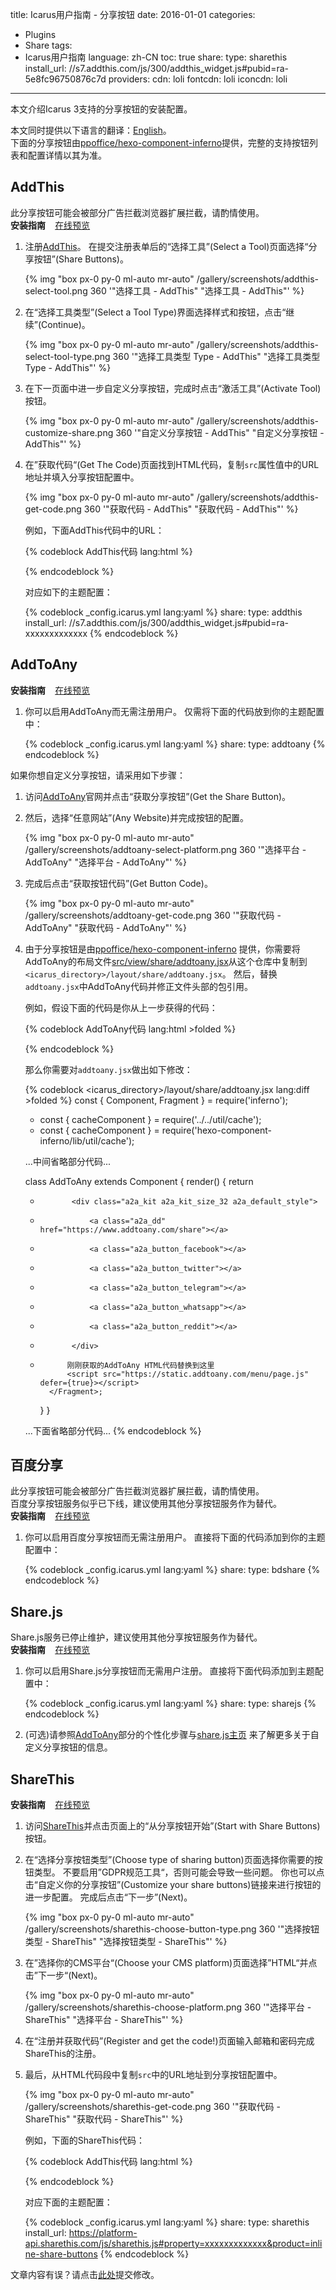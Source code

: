 title: Icarus用户指南 - 分享按钮
date: 2016-01-01
categories:
- Plugins
- Share
tags:
- Icarus用户指南
language: zh-CN
toc: true
share:
    type: sharethis
    install_url: //s7.addthis.com/js/300/addthis_widget.js#pubid=ra-5e8fc96750876c7d
providers:
    cdn: loli
    fontcdn: loli
    iconcdn: loli
---

本文介绍Icarus 3支持的分享按钮的安装配置。

<article class="message message-immersive is-primary">
<div class="message-body">
<i class="fas fa-globe-americas mr-2"></i>本文同时提供以下语言的翻译：<a href="{% post_path en/Share-Buttons %}">English</a>。
</div>
</article>

<!-- more -->

<article class="message message-immersive is-primary">
<div class="message-body">
<i class="fas fa-info-circle mr-2"></i>下面的分享按钮由<a href="https://github.com/ppoffice/hexo-component-inferno">ppoffice/hexo-component-inferno</a>提供，完整的支持按钮列表和配置详情以其为准。
</div>
</article>

<style>
.content ol:not([type]) {
    list-style-type: simp-chinese-informal;
}
</style>


## AddThis

<article class="message message-immersive is-danger">
<div class="message-body">
<i class="fas fa-exclamation-triangle mr-2"></i>此分享按钮可能会被部分广告拦截浏览器扩展拦截，请酌情使用。
</div>
</article>

<div>
<strong>安装指南</strong>
<a class="tag is-success" style="margin-left:.8em" href="{% post_path demo/share/AddThis %}">在线预览</a>
</div>

1. 注册[AddThis](https://www.addthis.com/)。
   在提交注册表单后的“选择工具”(Select a Tool)页面选择“分享按钮”(Share Buttons)。

   {% img "box px-0 py-0 ml-auto mr-auto" /gallery/screenshots/addthis-select-tool.png 360 '"选择工具 - AddThis" "选择工具 - AddThis"' %}
   <br>

2. 在“选择工具类型”(Select a Tool Type)界面选择样式和按钮，点击“继续”(Continue)。

   {% img "box px-0 py-0 ml-auto mr-auto" /gallery/screenshots/addthis-select-tool-type.png 360 '"选择工具类型 Type - AddThis" "选择工具类型 Type - AddThis"' %}
   <br>

3. 在下一页面中进一步自定义分享按钮，完成时点击“激活工具”(Activate Tool)按钮。

   {% img "box px-0 py-0 ml-auto mr-auto" /gallery/screenshots/addthis-customize-share.png 360 '"自定义分享按钮 - AddThis" "自定义分享按钮 - AddThis"' %}
   <br>

4. 在”获取代码“(Get The Code)页面找到HTML代码，复制`src`属性值中的URL地址并填入分享按钮配置中。

   {% img "box px-0 py-0 ml-auto mr-auto" /gallery/screenshots/addthis-get-code.png 360 '"获取代码 - AddThis" "获取代码 - AddThis"' %}
   <br>

   例如，下面AddThis代码中的URL：

    {% codeblock AddThis代码 lang:html %}
    <!-- Go to www.addthis.com/dashboard to customize your tools -->
    <script type="text/javascript" src="//s7.addthis.com/js/300/addthis_widget.js#pubid=ra-xxxxxxxxxxxxx"></script>
    {% endcodeblock %}

    对应如下的主题配置：

    {% codeblock _config.icarus.yml lang:yaml %}
    share:
        type: addthis
        install_url: //s7.addthis.com/js/300/addthis_widget.js#pubid=ra-xxxxxxxxxxxxx
    {% endcodeblock %}


## AddToAny

<div>
<strong>安装指南</strong>
<a class="tag is-success" style="margin-left:.8em" href="{% post_path demo/share/AddToAny %}">在线预览</a>
</div>

1. 你可以启用AddToAny而无需注册用户。
   仅需将下面的代码放到你的主题配置中：

    {% codeblock _config.icarus.yml lang:yaml %}
    share:
        type: addtoany
    {% endcodeblock %}

如果你想自定义分享按钮，请采用如下步骤：

1. 访问[AddToAny](https://www.addtoany.com/)官网并点击“获取分享按钮”(Get the Share Button)。

2. 然后，选择“任意网站”(Any Website)并完成按钮的配置。

   {% img "box px-0 py-0 ml-auto mr-auto" /gallery/screenshots/addtoany-select-platform.png 360 '"选择平台 - AddToAny" "选择平台 - AddToAny"' %}
   <br>

3. 完成后点击“获取按钮代码”(Get Button Code)。

   {% img "box px-0 py-0 ml-auto mr-auto" /gallery/screenshots/addtoany-get-code.png 360 '"获取代码 - AddToAny" "获取代码 - AddToAny"' %}
   <br>

4. 由于分享按钮是由[ppoffice/hexo-component-inferno](https://github.com/ppoffice/hexo-component-inferno)
   提供，你需要将AddToAny的布局文件[src/view/share/addtoany.jsx](https://github.com/ppoffice/hexo-component-inferno/blob/0.2.2/src/view/share/addtoany.jsx)从这个仓库中复制到`<icarus_directory>/layout/share/addtoany.jsx`。
   然后，替换`addtoany.jsx`中AddToAny代码并修正文件头部的包引用。
   
   例如，假设下面的代码是你从上一步获得的代码：

    {% codeblock AddToAny代码 lang:html >folded %}
    <!-- AddToAny BEGIN -->
    <div class="a2a_kit a2a_kit_size_32 a2a_default_style">
    <a class="a2a_dd" href="https://www.addtoany.com/share"></a>
    <a class="a2a_button_facebook"></a>
    <a class="a2a_button_twitter"></a>
    <a class="a2a_button_email"></a>
    </div>
    <script async src="https://static.addtoany.com/menu/page.js"></script>
    <!-- AddToAny END -->
    {% endcodeblock %}

    那么你需要对`addtoany.jsx`做出如下修改：

    {% codeblock &lt;icarus_directory&gt;/layout/share/addtoany.jsx lang:diff >folded %}
    const { Component, Fragment } = require('inferno');
    - const { cacheComponent } = require('../../util/cache');
    + const { cacheComponent } = require('hexo-component-inferno/lib/util/cache');

    ...中间省略部分代码...

    class AddToAny extends Component {
        render() {
            return <Fragment>
    -            <div class="a2a_kit a2a_kit_size_32 a2a_default_style">
    -                <a class="a2a_dd" href="https://www.addtoany.com/share"></a>
    -                <a class="a2a_button_facebook"></a>
    -                <a class="a2a_button_twitter"></a>
    -                <a class="a2a_button_telegram"></a>
    -                <a class="a2a_button_whatsapp"></a>
    -                <a class="a2a_button_reddit"></a>
    -            </div>
    +           刚刚获取的AddToAny HTML代码替换到这里
                <script src="https://static.addtoany.com/menu/page.js" defer={true}></script>
            </Fragment>;
        }
    }

    ...下面省略部分代码...
    {% endcodeblock %}


## 百度分享

<article class="message message-immersive is-danger">
<div class="message-body">
<i class="fas fa-exclamation-triangle mr-2"></i>此分享按钮可能会被部分广告拦截浏览器扩展拦截，请酌情使用。
</div>
</article>

<article class="message message-immersive is-danger">
<div class="message-body">
<i class="fas fa-exclamation-triangle mr-2"></i>百度分享按钮服务似乎已下线，建议使用其他分享按钮服务作为替代。
</div>
</article>

<div>
<strong>安装指南</strong>
<a class="tag is-success" style="margin-left:.8em" href="{% post_path demo/share/BaiduShare %}">在线预览</a>
</div>

1. 你可以启用百度分享按钮而无需注册用户。
   直接将下面的代码添加到你的主题配置中：

    {% codeblock _config.icarus.yml lang:yaml %}
    share:
        type: bdshare
    {% endcodeblock %}


## Share.js

<article class="message message-immersive is-danger">
<div class="message-body">
<i class="fas fa-exclamation-triangle mr-2"></i>Share.js服务已停止维护，建议使用其他分享按钮服务作为替代。
</div>
</article>

<div>
<strong>安装指南</strong>
<a class="tag is-success" style="margin-left:.8em" href="{% post_path demo/share/Sharejs %}">在线预览</a>
</div>

1. 你可以启用Share.js分享按钮而无需用户注册。
   直接将下面代码添加到主题配置中：

    {% codeblock _config.icarus.yml lang:yaml %}
    share:
        type: sharejs
    {% endcodeblock %}

2. (可选)请参照[AddToAny](#AddToAny)部分的个性化步骤与[share.js主页](https://github.com/overtrue/share.js)
   来了解更多关于自定义分享按钮的信息。


## ShareThis

<div>
<strong>安装指南</strong>
<a class="tag is-success" style="margin-left:.8em" href="{% post_path demo/share/ShareThis %}">在线预览</a>
</div>

1. 访问[ShareThis](https://sharethis.com/)并点击页面上的“从分享按钮开始”(Start with Share Buttons)按钮。

2. 在“选择分享按钮类型”(Choose type of sharing button)页面选择你需要的按钮类型。
   不要启用”GDPR规范工具“，否则可能会导致一些问题。
   你也可以点击“自定义你的分享按钮”(Customize your share buttons)链接来进行按钮的进一步配置。
   完成后点击“下一步”(Next)。

   {% img "box px-0 py-0 ml-auto mr-auto" /gallery/screenshots/sharethis-choose-button-type.png 360 '"选择按钮类型 - ShareThis" "选择按钮类型 - ShareThis"' %}
   <br>

3. 在”选择你的CMS平台“(Choose your CMS platform)页面选择”HTML“并点击”下一步“(Next)。

   {% img "box px-0 py-0 ml-auto mr-auto" /gallery/screenshots/sharethis-choose-platform.png 360 '"选择平台 - ShareThis" "选择平台 - ShareThis"' %}
   <br>

3. 在“注册并获取代码”(Register and get the code!)页面输入邮箱和密码完成ShareThis的注册。

4. 最后，从HTML代码段中复制`src`中的URL地址到分享按钮配置中。
   
   {% img "box px-0 py-0 ml-auto mr-auto" /gallery/screenshots/sharethis-get-code.png 360 '"获取代码 - ShareThis" "获取代码 - ShareThis"' %}
   <br>

   例如，下面的ShareThis代码：

    {% codeblock AddThis代码 lang:html %}
    <script type="text/javascript" src="https://platform-api.sharethis.com/js/sharethis.js#property=xxxxxxxxxxxxx&product=inline-share-buttons" async="async"></script>
    {% endcodeblock %}

    对应下面的主题配置：

    {% codeblock _config.icarus.yml lang:yaml %}
    share:
        type: sharethis
        install_url: https://platform-api.sharethis.com/js/sharethis.js#property=xxxxxxxxxxxxx&product=inline-share-buttons
    {% endcodeblock %}


<article class="message message-immersive is-warning">
<div class="message-body">
<i class="fas fa-question-circle mr-2"></i>文章内容有误？请点击<a href="https://github.com/ppoffice/hexo-theme-icarus/edit/site/source/_posts/zh-CN/Share-Buttons.md">此处</a>提交修改。
</div>
</article>

